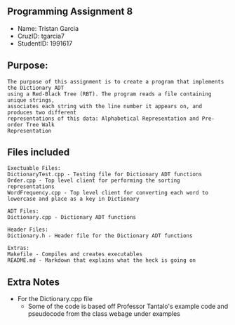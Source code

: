 ## Programming Assignment 8
* Name: Tristan Garcia
* CruzID: tgarcia7
* StudentID: 1991617

## Purpose:
    The purpose of this assignment is to create a program that implements the Dictionary ADT 
    using a Red-Black Tree (RBT). The program reads a file containing unique strings, 
    associates each string with the line number it appears on, and produces two different
    representations of this data: Alphabetical Representation and Pre-order Tree Walk
    Representation

## Files included
    Exectuable Files:
    DictionaryTest.cpp - Testing file for Dictionary ADT functions
    Order.cpp - Top level client for performing the sorting representations
    WordFrequency.cpp - Top level client for converting each word to lowercase and place as a key in Dictionary

    ADT Files:
    Dictionary.cpp - Dictionary ADT functions

    Header Files:
    Dictionary.h - Header file for the Dictionary ADT functions

    Extras:
    Makefile - Compiles and creates executables
    README.md - Markdown that explains what the heck is going on

## Extra Notes
* For the Dictionary.cpp file
    * Some of the code is based off Professor Tantalo's example code and 
    pseudocode from the class webage under examples


